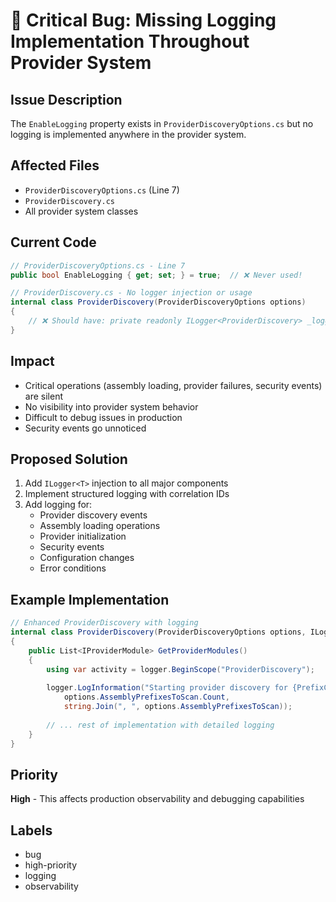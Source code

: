 # 🐛 Critical Bug: Missing Logging Implementation Throughout Provider System

## Issue Description

The `EnableLogging` property exists in `ProviderDiscoveryOptions.cs` but no logging is implemented anywhere in the provider system.

## Affected Files
- `ProviderDiscoveryOptions.cs` (Line 7)
- `ProviderDiscovery.cs`
- All provider system classes

## Current Code
```csharp
// ProviderDiscoveryOptions.cs - Line 7
public bool EnableLogging { get; set; } = true;  // ❌ Never used!

// ProviderDiscovery.cs - No logger injection or usage
internal class ProviderDiscovery(ProviderDiscoveryOptions options)
{
    // ❌ Should have: private readonly ILogger<ProviderDiscovery> _logger;
}
```

## Impact
- Critical operations (assembly loading, provider failures, security events) are silent
- No visibility into provider system behavior
- Difficult to debug issues in production
- Security events go unnoticed

## Proposed Solution
1. Add `ILogger<T>` injection to all major components
2. Implement structured logging with correlation IDs
3. Add logging for:
   - Provider discovery events
   - Assembly loading operations
   - Provider initialization
   - Security events
   - Configuration changes
   - Error conditions

## Example Implementation
```csharp
// Enhanced ProviderDiscovery with logging
internal class ProviderDiscovery(ProviderDiscoveryOptions options, ILogger<ProviderDiscovery> logger)
{
    public List<IProviderModule> GetProviderModules()
    {
        using var activity = logger.BeginScope("ProviderDiscovery");
        
        logger.LogInformation("Starting provider discovery for {PrefixCount} assembly prefixes: {Prefixes}", 
            options.AssemblyPrefixesToScan.Count, 
            string.Join(", ", options.AssemblyPrefixesToScan));
            
        // ... rest of implementation with detailed logging
    }
}
```

## Priority
**High** - This affects production observability and debugging capabilities

## Labels
- bug
- high-priority
- logging
- observability
